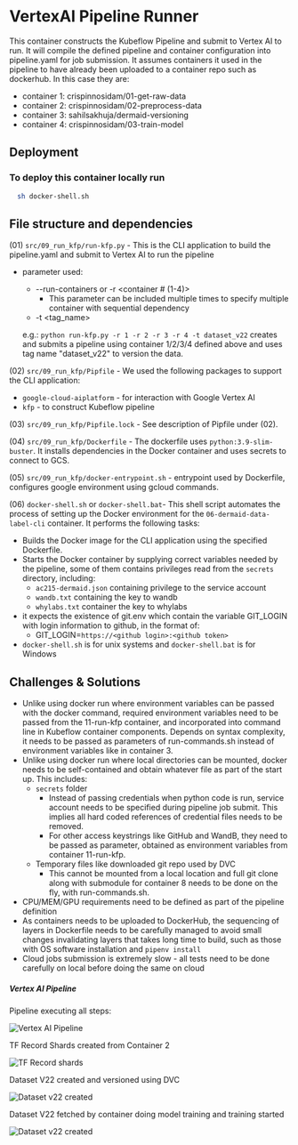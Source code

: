 # VertexAI Pipeline Runner

This container constructs the Kubeflow Pipeline and submit to Vertex AI to run. It will compile the defined pipeline and container configuration into pipeline.yaml for job submission.
It assumes containers it used in the pipeline to have already been uploaded to a container repo such as dockerhub. In this case they are:
  - container 1: crispinnosidam/01-get-raw-data
  - container 2: crispinnosidam/02-preprocess-data
  - container 3: sahilsakhuja/dermaid-versioning
  - container 4: crispinnosidam/03-train-model

## Deployment

### To deploy this container locally run

```bash
  sh docker-shell.sh
```

## File structure and dependencies

(01) `src/09_run_kfp/run-kfp.py` - This is the CLI application to build the pipeline.yaml and submit to Vertex AI to run the pipeline
- parameter used:
  - --run-containers or -r <container # (1-4)>
    - This parameter can be included multiple times to specify multiple container with sequential dependency
  - -t <tag_name>

  e.g.: `python run-kfp.py -r 1 -r 2 -r 3 -r 4 -t dataset_v22` creates and submits a pipeline using container 1/2/3/4 defined above and uses tag name "dataset_v22" to version the data.

(02) `src/09_run_kfp/Pipfile` - We used the following packages to support the CLI application:
- `google-cloud-aiplatform` - for interaction with Google Vertex AI
- `kfp` - to construct Kubeflow pipeline

(03) `src/09_run_kfp/Pipfile.lock` - See description of Pipfile under (02).

(04) `src/09_run_kfp/Dockerfile` - The dockerfile uses `python:3.9-slim-buster`. It installs dependencies in the Docker container and uses secrets to connect to GCS.

(05) `src/09_run_kfp/docker-entrypoint.sh` - entrypoint used by Dockerfile, configures google environment using gcloud commands.

(06) `docker-shell.sh` or `docker-shell.bat`- This shell script automates the process of setting up the Docker environment for the `06-dermaid-data-label-cli` container. It performs the following tasks:
- Builds the Docker image for the CLI application using the specified Dockerfile.
- Starts the Docker container by supplying correct variables needed by the pipeline, some of them contains privileges read from the `secrets` directory, including:
  - `ac215-dermaid.json` containing privilege to the service account
  - `wandb.txt` containing the key to wandb
  - `whylabs.txt` container the key to whylabs
- it expects the existence of git.env which contain the variable GIT_LOGIN with login information to github, in the format of:
  - GIT_LOGIN=`https://<github login>:<github token>`
- `docker-shell.sh` is for unix systems and `docker-shell.bat` is for Windows

## Challenges & Solutions
- Unlike using docker run where environment variables can be passed with the docker command, required environment variables need to be passed from the 11-run-kfp container, and incorporated into command line in Kubeflow container components. Depends on syntax complexity, it needs to be passed as parameters of run-commands.sh instead of environment variables like in container 3.
- Unlike using docker run where local directories can be mounted, docker needs to be self-contained and obtain whatever file as part of the start up. This includes:
  - `secrets` folder
    - Instead of passing credentials when python code is run, service account needs to be specified during pipeline job submit. This implies all hard coded references of credential files needs to be removed.
    - For other access keystrings like GitHub and WandB, they need to be passed as parameter, obtained as environment variables from container 11-run-kfp.
  - Temporary files like downloaded git repo used by DVC
    - This cannot be mounted from a local location and full git clone along with submodule for container 8 needs to be done on the fly, with run-commands.sh.
- CPU/MEM/GPU requirements need to be defined as part of the pipeline definition
- As containers needs to be uploaded to DockerHub, the sequencing of layers in Dockerfile needs to be carefully managed to avoid small changes invalidating layers that takes long time to build, such as those with OS software installation and `pipenv install`
- Cloud jobs submission is extremely slow - all tests need to be done carefully on local before doing the same on cloud

##### Vertex AI Pipeline

Pipeline executing all steps:

![Vertex AI Pipeline](../../images/VertexAI_01_Pipeline_WithVersioning.png)


TF Record Shards created from Container 2

![TF Record shards](../../images/VertexAI_02_ShardsCreated.png)


Dataset V22 created and versioned using DVC

![Dataset v22 created](../../images/VertexAI_03_Version22Created.png)


Dataset V22 fetched by container doing model training and training started

![Dataset v22 created](../../images/VertexAI_04_Version22Fetched.png)
